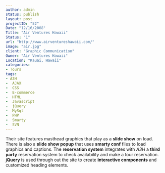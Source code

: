 ```yaml
--- 
author: admin
status: publish
layout: post
projectID: "52"
Date: "12/16/2008"
Title: "Air Ventures Hawaii"
Status: "1"
url: "http://www.airventureshawaii.com/"
image: "air.jpg"
client: "Graphic Communication"
Owner: "Air Ventures Hawaii"
Location: "Kauai, Hawaii"
categories:
- Tours
tags:
- A3H
-  AJAX
-  CSS
-  E-commerce
-  HTML
-  Javascript
-  jQuery
-  MySql
-  PHP
-  Smarty
-  SVN
--- 
```

Their site features masthead graphics that play as a **slide show** on load. There is also a **slide show popup** that uses **smarty conf** files to load graphics and captions. The **reservation system** integrates with *A3H* a **third party** reservation system to check availability and make a tour reservation. **jQuery** is used through out the site to create **interactive components** and customized heading elements.
